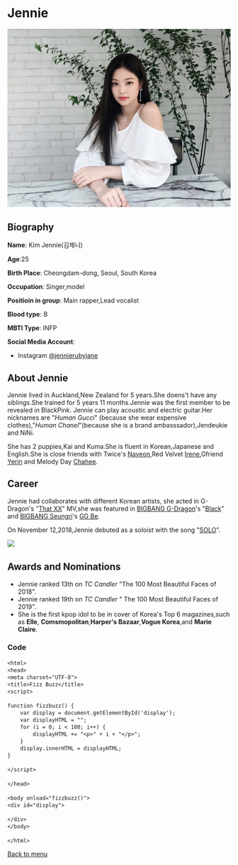 # Jennie
![](https://github.com/AngelS28/AngelS28/blob/main/image/jennie1.jpeg)

## Biography
**Name**: Kim Jennie(김제니)

**Age**:25

**Birth Place**: Cheongdam-dong, Seoul, South Korea

**Occupation**: Singer,model

**Positioin in group**: Main rapper,Lead vocalist

**Blood type**: B

**MBTI Type**: INFP

**Social Media Account**:
* Instagram [@jennierubyjane](https://www.instagram.com/jennierubyjane/)

## About Jennie
Jennie lived in Auckland,New Zealand for 5 years.She doens't have any siblings.She trained for 5 years 11 months.Jennie was the first member to be revealed in BlackPink.
Jennie can play acoustic and electric guitar.Her nicknames are "_Human Gucci_" (because she wear expensive clothes),"_Human Chanel_"(because she is a brand ambasssador),Jendeukie and NiNi. 

She has 2 puppies,Kai and Kuma.She is fluent in Korean,Japanese and English.She is close friends with Twice's [Nayeon](https://en.wikipedia.org/wiki/Nayeon),Red Velvet [Irene](https://en.wikipedia.org/wiki/Irene_(singer)),Gfriend [Yerin](https://en.wikipedia.org/wiki/Yerin_(entertainer)) and Melody Day [Chahee](https://en.wikipedia.org/wiki/Melody_Day_(group)).

## Career 
Jennie had collaborates with different Korean artists, she acted in G-Dragon's "[That XX](https://www.youtube.com/watch?v=j57IzkTFnT8)" MV,she was featured in [BIGBANG G-Dragon](https://en.wikipedia.org/wiki/G-Dragon)'s "[Black](https://www.youtube.com/watch?v=JF1rWk18n_A)" and [BIGBANG Seungri](https://en.wikipedia.org/wiki/Seungri)'s [GG Be](https://www.youtube.com/watch?v=ws5zH2WC1gI).

On November 12,2018,Jennie debuted as a soloist with the song "[SOLO](https://www.youtube.com/watch?v=b73BI9eUkjM)".

![](https://i1.sndcdn.com/artworks-000438391512-no65yy-t500x500.jpg)

## Awards and Nominations
* Jennie  ranked 13th on _TC Candler_ "The 100 Most Beautiful Faces of 2018".
* Jennie ranked 19th on _TC Candler_ " The 100 Most Beautiful Faces of 2019".
* She is the first kpop idol to be in cover of Korea's Top 6 magazines,such as **Elle**, **Comsmopolitan**,**Harper's Bazaar**,**Vogue Korea**,and **Marie Claire**. 


### Code 
```<!DOCTYPE html>
<html>
<head>
<meta charset="UTF-8">
<title>Fizz Buzz</title>
<script>

function fizzbuzz() {
	var display = document.getElementById('display');
	var displayHTML = "";
	for (i = 0; i < 100; i++) {
		displayHTML += "<p>" + i + "</p>";
	}
	display.innerHTML = displayHTML;
}

</script>

</head>

<body onload="fizzbuzz()">
<div id="display">

</div>
</body>

</html>
```
[Back to menu](https://github.com/AngelS28/AngelS28/blob/main/README.md)



